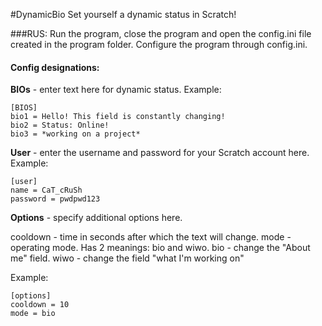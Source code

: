 #DynamicBio
Set yourself a dynamic status in Scratch!

###RUS:
Run the program, close the program and open the config.ini file created in the program folder.
Configure the program through config.ini.

#### Config designations:
**BIOs** - enter text here for dynamic status. Example:
```
[BIOS]
bio1 = Hello! This field is constantly changing!
bio2 = Status: Online!
bio3 = *working on a project*
```
**User** - enter the username and password for your Scratch account here. Example:
```
[user]
name = CaT_cRuSh
password = pwdpwd123
```
**Options** - specify additional options here.

cooldown - time in seconds after which the text will change.
mode - operating mode. Has 2 meanings: bio and wiwo. bio - change the "About me" field. wiwo - change the field "what I'm working on"

Example:
```
[options]
cooldown = 10
mode = bio
```
